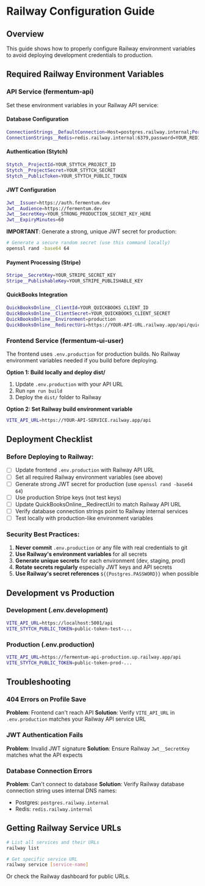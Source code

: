 # Railway Configuration Guide

## Overview
This guide shows how to properly configure Railway environment variables to avoid deploying development credentials to production.

## Required Railway Environment Variables

### API Service (fermentum-api)

Set these environment variables in your Railway API service:

#### Database Configuration
```bash
ConnectionStrings__DefaultConnection=Host=postgres.railway.internal;Port=5432;Database=railway;Username=postgres;Password=YOUR_POSTGRES_PASSWORD
ConnectionStrings__Redis=redis.railway.internal:6379,password=YOUR_REDIS_PASSWORD
```

#### Authentication (Stytch)
```bash
Stytch__ProjectId=YOUR_STYTCH_PROJECT_ID
Stytch__ProjectSecret=YOUR_STYTCH_SECRET
Stytch__PublicToken=YOUR_STYTCH_PUBLIC_TOKEN
```

#### JWT Configuration
```bash
Jwt__Issuer=https://auth.fermentum.dev
Jwt__Audience=https://fermentum.dev
Jwt__SecretKey=YOUR_STRONG_PRODUCTION_SECRET_KEY_HERE
Jwt__ExpiryMinutes=60
```

**IMPORTANT**: Generate a strong, unique JWT secret for production:
```bash
# Generate a secure random secret (use this command locally)
openssl rand -base64 64
```

#### Payment Processing (Stripe)
```bash
Stripe__SecretKey=YOUR_STRIPE_SECRET_KEY
Stripe__PublishableKey=YOUR_STRIPE_PUBLISHABLE_KEY
```

#### QuickBooks Integration
```bash
QuickBooksOnline__ClientId=YOUR_QUICKBOOKS_CLIENT_ID
QuickBooksOnline__ClientSecret=YOUR_QUICKBOOKS_CLIENT_SECRET
QuickBooksOnline__Environment=production
QuickBooksOnline__RedirectUri=https://YOUR-API-URL.railway.app/api/quickbooks/callback
```

### Frontend Service (fermentum-ui-user)

The frontend uses `.env.production` for production builds. No Railway environment variables needed if you build before deploying.

**Option 1: Build locally and deploy dist/**
1. Update `.env.production` with your API URL
2. Run `npm run build`
3. Deploy the `dist/` folder to Railway

**Option 2: Set Railway build environment variable**
```bash
VITE_API_URL=https://YOUR-API-SERVICE.railway.app/api
```

## Deployment Checklist

### Before Deploying to Railway:

- [ ] Update frontend `.env.production` with Railway API URL
- [ ] Set all required Railway environment variables (see above)
- [ ] Generate strong JWT secret for production (use `openssl rand -base64 64`)
- [ ] Use production Stripe keys (not test keys)
- [ ] Update QuickBooksOnline__RedirectUri to match Railway API URL
- [ ] Verify database connection strings point to Railway internal services
- [ ] Test locally with production-like environment variables

### Security Best Practices:

1. **Never commit** `.env.production` or any file with real credentials to git
2. **Use Railway's environment variables** for all secrets
3. **Generate unique secrets** for each environment (dev, staging, prod)
4. **Rotate secrets regularly** especially JWT keys and API secrets
5. **Use Railway's secret references** `${{Postgres.PASSWORD}}` when possible

## Development vs Production

### Development (.env.development)
```bash
VITE_API_URL=https://localhost:5001/api
VITE_STYTCH_PUBLIC_TOKEN=public-token-test-...
```

### Production (.env.production)
```bash
VITE_API_URL=https://fermentum-api-production.up.railway.app/api
VITE_STYTCH_PUBLIC_TOKEN=public-token-prod-...
```

## Troubleshooting

### 404 Errors on Profile Save
**Problem**: Frontend can't reach API
**Solution**: Verify `VITE_API_URL` in `.env.production` matches your Railway API service URL

### JWT Authentication Fails
**Problem**: Invalid JWT signature
**Solution**: Ensure Railway `Jwt__SecretKey` matches what the API expects

### Database Connection Errors
**Problem**: Can't connect to database
**Solution**: Verify Railway database connection string uses internal DNS names:
- Postgres: `postgres.railway.internal`
- Redis: `redis.railway.internal`

## Getting Railway Service URLs

```bash
# List all services and their URLs
railway list

# Get specific service URL
railway service [service-name]
```

Or check the Railway dashboard for public URLs.
